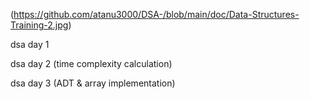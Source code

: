 (https://github.com/atanu3000/DSA-/blob/main/doc/Data-Structures-Training-2.jpg)

dsa day 1

dsa day 2 (time complexity calculation)

dsa day 3 (ADT & array implementation)

